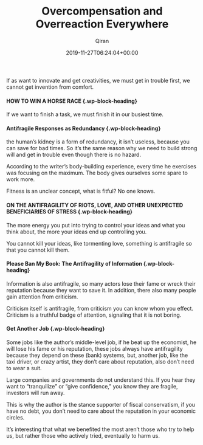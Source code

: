 ﻿---
title: Overcompensation and Overreaction Everywhere
author: Qiran
type: post
date: 2019-11-27T06:24:04+00:00
aliases: ["/overcompensation-and-overreaction-everywhere/"]
categories:
  - 'Antifragile: Things That Gain From Disorder'

---
If as want to innovate and get creativities, we must get in trouble first, we cannot get invention from comfort.

#### HOW TO WIN A HORSE RACE {.wp-block-heading}

If we want to finish a task, we must finish it in our busiest time.

#### Antifragile Responses as Redundancy {.wp-block-heading}

the human&#8217;s kidney is a form of redundancy, it isn&#8217;t useless, because you can save for bad times. So it&#8217;s the same reason why we need to build strong will and get in trouble even though there is no hazard.

According to the writer&#8217;s body-building experience, every time he exercises was focusing on the maximum. The body gives ourselves some spare to work more.

Fitness is an unclear concept, what is fitful? No one knows.

#### ON THE ANTIFRAGILITY OF RIOTS, LOVE, AND OTHER UNEXPECTED BENEFICIARIES OF STRESS {.wp-block-heading}

The more energy you put into trying to control your ideas and what you think about, the more your ideas end up controlling you.

You cannot kill your ideas, like tormenting love, something is antifragile so that you cannot kill them.

#### Please Ban My Book: The Antifragility of Information {.wp-block-heading}

Information is also antifragile, so many actors lose their fame or wreck their reputation because they want to save it. In addition, there also many people gain attention from criticism.

Criticism itself is antifragile, from criticism you can know whom you effect. Criticism is a truthful badge of attention, signaling that it is not boring.

#### Get Another Job {.wp-block-heading}

Some jobs like the author&#8217;s middle-level job, if he beat up the economist, he will lose his fame or his reputation, these jobs always have antifragility because they depend on these (bank) systems, but, another job, like the taxi driver, or crazy artist, they don&#8217;t care about reputation, also don&#8217;t need to wear a suit.

Large companies and governments do not understand this. If you hear they want to &#8220;tranquilize&#8221; or &#8220;give confidence,&#8221; you know they are fragile, investors will run away.

This is why the author is the stance supporter of fiscal conservatism, if you have no debt, you don&#8217;t need to care about the reputation in your economic circles.

It&#8217;s interesting that what we benefited the most aren&#8217;t those who try to help us, but rather those who actively tried, eventually to harm us.
